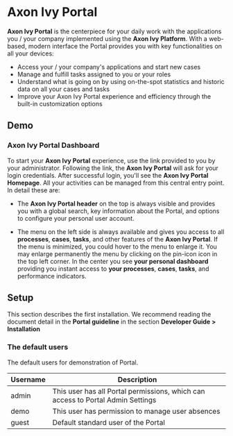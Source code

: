 # Axon Ivy Portal
**Axon Ivy Portal** is the centerpiece for your daily work with the applications you / your company implemented using the **Axon Ivy Platform**. 
With a web-based, modern interface the Portal provides you with key functionalities on all your devices:

* Access your / your company's applications and start new cases
* Manage and fulfill tasks assigned to you or your roles
* Understand what is going on by using on-the-spot statistics and historic data on all your cases and tasks
* Improve your Axon Ivy Portal experience and efficiency through the built-in customization options

## Demo

### Axon Ivy Portal Dashboard
To start your **Axon Ivy Portal** experience, use the link provided to you by your administrator.
Following the link, the **Axon Ivy Portal** will ask for your login credentials.
After successful login, you'll see the **Axon Ivy Portal Homepage**.
All your activities can be managed from this central entry point.
In detail these are:

* The **Axon Ivy Portal header** on the top is always visible and provides you with a global search, key information about the Portal, and options to configure your personal user account.

* The menu on the left side is always available and gives you access to all **processes**, **cases**, **tasks**, and other features of the **Axon Ivy Portal**.
If the menu is minimized, you could hover to the menu to enlarge it.
You may enlarge permanently the menu by clicking on the pin-icon icon in the top left corner. In the center you see **your personal dashboard** providing you instant access to **your processes**, **cases**, **tasks**, and performance indicators.


## Setup

This section describes the first installation. We recommend reading the document detail in the **Portal guideline** in the section **Developer Guide > Installation**

### The default users

The default users for demonstration of Portal.

| Username | Description                                                                     |
| -------- | ------------------------------------------------------------------------------- |
| admin    | This user has all Portal permissions, which can access to Portal Admin Settings |
| demo     | This user has permission to manage user absences                                |
| guest    | Default standard user of the Portal                                             |


